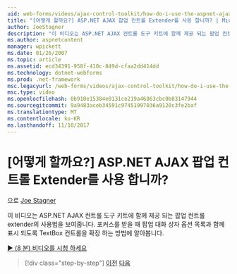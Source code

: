 ```yaml
---
uid: web-forms/videos/ajax-control-toolkit/how-do-i-use-the-aspnet-ajax-popup-control-extender
title: "[어떻게 할까요?] ASP.NET AJAX 팝업 컨트롤 Extender를 사용 합니까? | Microsoft 문서"
author: JoeStagner
description: "이 비디오는 ASP.NET AJAX 컨트롤 도구 키트에 함께 제공 되는 팝업 컨트롤 extender의 사용법을 보여줍니다. TextBox 컨트롤을 확장 하는 방법에 알아봅니다 있도록..."
ms.author: aspnetcontent
manager: wpickett
ms.date: 01/26/2007
ms.topic: article
ms.assetid: ecd34391-958f-410c-849d-cfaa2dd414dd
ms.technology: dotnet-webforms
ms.prod: .net-framework
msc.legacyurl: /web-forms/videos/ajax-control-toolkit/how-do-i-use-the-aspnet-ajax-popup-control-extender
msc.type: video
ms.openlocfilehash: 0b910e15384e0131ce219a46863cbc0b03147944
ms.sourcegitcommit: 9a9483aceb34591c97451997036a9120c3fe2baf
ms.translationtype: MT
ms.contentlocale: ko-KR
ms.lasthandoff: 11/10/2017
---
```

<a name="how-do-i-use-the-aspnet-ajax-popup-control-extender"></a>[어떻게 할까요?] ASP.NET AJAX 팝업 컨트롤 Extender를 사용 합니까?
====================
으로 [Joe Stagner](https://github.com/JoeStagner)

이 비디오는 ASP.NET AJAX 컨트롤 도구 키트에 함께 제공 되는 팝업 컨트롤 extender의 사용법을 보여줍니다. 포커스를 받을 때 팝업 대화 상자 옵션 목록과 함께 표시 되도록 TextBox 컨트롤을 확장 하는 방법에 알아봅니다.

[&#9654; (8 분) 비디오를 시청 하세요](https://channel9.msdn.com/Blogs/ASP-NET-Site-Videos/how-do-i-use-the-aspnet-ajax-popup-control-extender)

>[!div class="step-by-step"]
[이전](how-do-i-use-the-aspnet-ajax-textboxwatermark-control-extender.md)
[다음](how-do-i-use-the-aspnet-ajax-modalpopup-extender-control.md)
